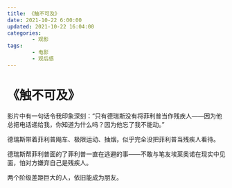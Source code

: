 ```yaml
---
title: 《触不可及》
date: 2021-10-22 6:00:00
updated: 2021-10-22 16:04:00
categories:
        - 观影
tags:
        - 电影
        - 观后感
---
```


# 《触不可及》

影片中有一句话令我印象深刻：“只有德瑞斯没有将菲利普当作残疾人——因为他总把电话递给我，你知道为什么吗？因为他忘了我不能动。”

德瑞斯带着菲利普飚车、极限运动、抽烟，似乎完全没把菲利普当残疾人看待。

德瑞斯帮菲利普面的了菲利普一直在逃避的事——不敢与笔友埃莱奥诺在现实中见面，怕对方嫌弃自己是残疾人。

两个阶级差距巨大的人，依旧能成为朋友。

